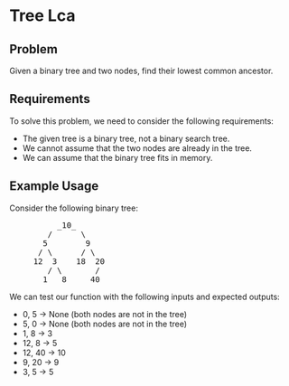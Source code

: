# Tree Lca

## Problem

Given a binary tree and two nodes, find their lowest common ancestor.

## Requirements

To solve this problem, we need to consider the following requirements:

- The given tree is a binary tree, not a binary search tree.
- We cannot assume that the two nodes are already in the tree.
- We can assume that the binary tree fits in memory.

## Example Usage

Consider the following binary tree:

<pre>
          _10_
        /      \
       5        9
      / \      / \
     12  3    18  20
        / \       /
       1   8     40
</pre>

We can test our function with the following inputs and expected outputs:

- 0, 5 -> None (both nodes are not in the tree)
- 5, 0 -> None (both nodes are not in the tree)
- 1, 8 -> 3
- 12, 8 -> 5
- 12, 40 -> 10
- 9, 20 -> 9
- 3, 5 -> 5
